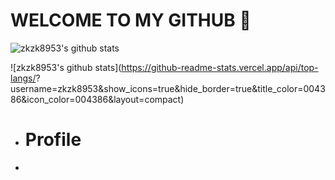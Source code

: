 <h1> WELCOME TO MY GITHUB 🙏 </h1>

![zkzk8953's github stats](https://github-readme-stats.vercel.app/api?username=zkzk8953&show_icons=true)

![zkzk8953's github stats](https://github-readme-stats.vercel.app/api/top-langs/? username=zkzk8953&show_icons=true&hide_border=true&title_color=004386&icon_color=004386&layout=compact)


<ul>
  <li>
    <h1>Profile</h1>
  </li>
  <li>
  </li>

</ul>





<!--
**zkzk8953/zkzk8953** is a ✨ _special_ ✨ repository because its `README.md` (this file) appears on your GitHub profile.

Here are some ideas to get you started:

- 🔭 I’m currently working on ...
- 🌱 I’m currently learning ...
- 👯 I’m looking to collaborate on ...
- 🤔 I’m looking for help with ...
- 💬 Ask me about ...
- 📫 How to reach me: ...
- 😄 Pronouns: ...
- ⚡ Fun fact: ...
-->
